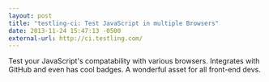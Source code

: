 ```yaml
---
layout: post
title: "testling-ci: Test JavaScript in multiple Browsers"
date: 2013-11-24 15:47:13 -0500
external-url: http://ci.testling.com/
---
```


Test your JavaScript's compatability with various browsers. Integrates with
GitHub and even has cool badges. A wonderful asset for all front-end devs.
